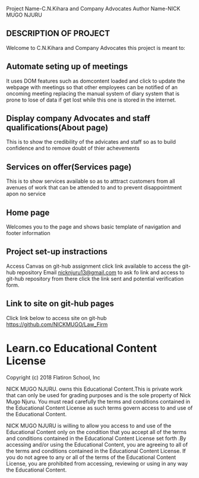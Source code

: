 Project Name-C.N.Kihara and Company Advocates
Author Name-NICK MUGO NJURU
## DESCRIPTION OF PROJECT
Welcome to C.N.Kihara and Company Advocates this project is meant to:
## Automate seting up of meetings
It uses DOM features such as domcontent loaded and click to update the webpage with meetings so that other employees can be notified of an oncoming meeting replacing the manual system of diary system that is prone to lose of data if get lost while this one is stored in the internet.
## Display company Advocates and staff qualifications(About page)
This is to show the credibility of the advicates and staff so as to build confidence and to remove doubt of thier achevements
## Services on offer(Services page)
This is to show services available so as to atttract customers from all avenues of work that  can be attended to and to prevent disappointment apon no service
## Home page
Welcomes you to the page and shows basic template of navigation and footer information
## Project set-up instractions
Access Canvas on git-hub assignment click link available to access the git-hub repository
Email nicknjuru13@gmail.com to ask fo link and access to git-hub repository from there click the link sent and potential verification form.
## Link to site on git-hub pages
Click link below to access site on git-hub
https://github.com/NICKMUGO/Law_Firm
# Learn.co Educational Content License

Copyright (c) 2018 Flatiron School, Inc

NICK MUGO NJURU. owns this Educational Content.This is private work that can only be used for grading purposes and is the sole property of Nick Mugo Njuru. You must read carefully the terms and
conditions contained in the Educational Content License as such terms govern
access to and use of the Educational Content.

NICK MUGO NJURU is willing to allow you access to and use of the Educational
Content only on the condition that you accept all of the terms and conditions
contained in the Educational Content License set forth
.By accessing and/or using the Educational Content, you are agreeing to all of the
terms and conditions contained in the Educational Content License.  If you do
not agree to any or all of the terms of the Educational Content License, you
are prohibited from accessing, reviewing or using in any way the Educational
Content.
